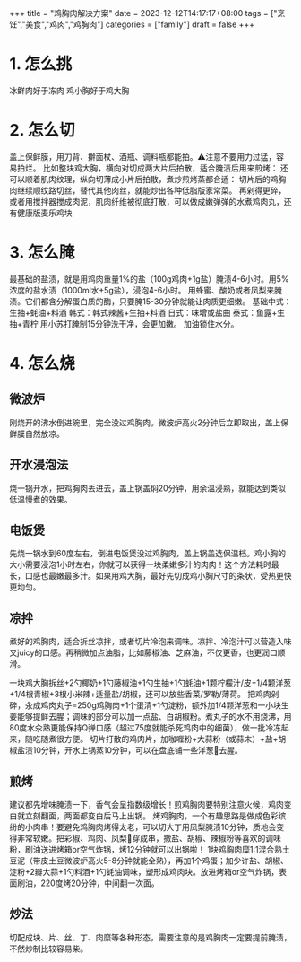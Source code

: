 +++
title = "鸡胸肉解决方案"
date = 2023-12-12T14:17:17+08:00
tags = ["烹饪","美食","鸡肉","鸡胸肉"]
categories = ["family"]
draft = false
+++

# 1. 怎么挑
冰鲜肉好于冻肉
鸡小胸好于鸡大胸

# 2. 怎么切
盖上保鲜膜，用刀背、擀面杖、酒瓶、调料瓶都能拍。⚠️注意不要用力过猛，容易拍烂。
比如整块鸡大胸，横向对切成两大片后拍散，适合腌渍后用来煎烤：
还可以顺着肌肉纹理，纵向切薄成小片后拍散，煮炒煎烤蒸都合适：
切片后的鸡胸肉继续顺纹路切丝，替代其他肉丝，就能炒出各种低脂版家常菜。
再剁得更碎，或者用搅拌器搅成肉泥，肌肉纤维被彻底打散，可以做成嫩弹弹的水煮鸡肉丸，还有健康版麦乐鸡块

# 3. 怎么腌
最基础的盐渍，就是用鸡肉重量1%的盐（100g鸡肉+1g盐）腌渍4-6小时。用5%浓度的盐水渍（1000ml水+5g盐），浸泡4-6小时。
用蜂蜜、酸奶或者凤梨来腌渍。它们都含分解蛋白质的酶，只要腌15-30分钟就能让肉质更细嫩。
基础中式：生抽+蚝油+料酒
韩式：韩式辣酱+生抽+料酒
日式：味增或盐曲
泰式：鱼露+生抽+青柠
用小苏打腌制15分钟洗干净，会更加嫩。
加油锁住水分。

# 4. 怎么烧
## 微波炉
刚烧开的沸水倒进碗里，完全没过鸡胸肉。微波炉高火2分钟后立即取出，盖上保鲜膜自然放凉。
## 开水浸泡法
烧一锅开水，把鸡胸肉丢进去，盖上锅盖焖20分钟，用余温浸熟，就能达到类似低温慢煮的效果。
## 电饭煲
先烧一锅水到60度左右，倒进电饭煲没过鸡胸肉，盖上锅盖选保温档。鸡小胸的大小需要浸泡1小时左右，你就可以获得一块柔嫩多汁的肉肉！这个方法耗时最长，口感也最嫩最多汁。如果用鸡大胸，最好先切成鸡小胸尺寸的条状，受热更快更均匀。
## 凉拌
煮好的鸡胸肉，适合拆丝凉拌，或者切片冷泡来调味。凉拌、冷泡汁可以营造入味又juicy的口感。再稍微加点油脂，比如藤椒油、芝麻油，不仅更香，也更润口顺滑。

一块鸡大胸拆丝+2勺椰奶+1勺藤椒油+1勺生抽+1勺蚝油+1颗柠檬汁/皮+1/4颗洋葱+1/4根青椒+3根小米辣+适量盐/胡椒，还可以放些香菜/罗勒/薄荷。
把鸡肉剁碎，汆成鸡肉丸子=250g鸡胸肉+1个蛋清+1勺淀粉，额外加1/4颗洋葱和一小块生姜能够提鲜去腥；调味的部分可以加一点盐、白胡椒粉。煮丸子的水不用烧沸，用80度水汆熟更能保持Q弹口感（超过75度就能杀死鸡肉中的细菌），做一批冷冻起来，随吃随煮很方便。
切片打散的鸡肉片，加咖喱粉+大蒜粉（或蒜末）+盐+胡椒盐渍10分钟，开水上锅蒸10分钟，可以在盘底铺一些洋葱🧅去腥。

## 煎烤
建议都先增味腌渍一下，香气会呈指数级增长！煎鸡胸肉要特别注意火候，鸡肉变白就立刻翻面，两面都变白后马上出锅。
烤鸡胸肉，一个有趣思路是做成色彩缤纷的小肉串！要避免鸡胸肉烤得太老，可以切大丁用凤梨腌渍10分钟，质地会变得非常软嫩。把彩椒、鸡肉、凤梨🍍穿成串，撒盐、胡椒、辣椒粉等喜欢的调味粉，刷油送进烤箱or空气炸锅，烤12分钟就可以出锅啦！
1块鸡胸肉糜1:1混合熟土豆泥（带皮土豆微波炉高火5-8分钟就能全熟），再加1个鸡蛋；加少许盐、胡椒、淀粉+2瓣大蒜+1勺料酒+1勺蚝油调味，塑形成鸡肉块。放进烤箱or空气炸锅，表面刷油，220度烤20分钟，中间翻一次面。

## 炒法
切配成块、片、丝、丁、肉糜等各种形态，需要注意的是鸡胸肉一定要提前腌渍，不然炒制比较容易柴。